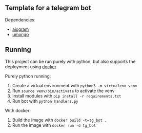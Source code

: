 ## Template for a telegram bot

Dependencies:
 - [aiogram](https://github.com/aiogram/aiogram)
 - [umongo](https://github.com/Scille/umongo)
 
## Running

This project can be run purely with python,
but also supports the deployment using [docker](docker)
 
Purely python running:
1. Create a virtual environment with `python3 -m virtualenv venv`
2. Run `source venv/bin/activate` to activate the venv
3. Install modules with `pip install -r requirements.txt`
4. Run bot with `python handlers.py` 

With docker:
1. Build the image with `docker build -t=tg_bot .`
2. Run the image with `docker run -d tg_bot`


[docker]: <https://www.docker.com/>